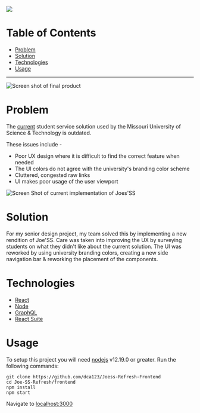 
![](https://i.imgur.com/EJ8u2KY.png)
# Table of Contents
- [Problem](#problem)
- [Solution](#solution)
- [Technologies](#technologies)
- [Usage](#usage)

---
![Screen shot of final product](https://i.imgur.com/TbkWMaK.png)


# Problem
The [current](https://joess.mst.edu/) student service solution used by the Missouri University of Science & Technology is outdated. 

These issues include -
- Poor UX design where it is difficult to find the correct feature when needed
 - The UI colors do not agree with the university's branding color scheme
 - Cluttered, congested raw links
 - UI makes poor usage of the user viewport

![Screen Shot of current implementation of Joes'SS](https://i.imgur.com/CPQChfF.png)

# Solution
For my senior design project, my team solved this by implementing a new rendition of Joe'SS. Care was taken into improving the UX by surveying students on what they didn't like about the current solution. The UI was reworked by using university branding colors, creating a new side navigation bar & reworking the placement of the components.

# Technologies

 - [React](http://reactjs.org/)
 - [Node](https://nodejs.org/)
 - [GraphQL](https://graphql.org/)
 - [React Suite](https://rsuitejs.com/)

# Usage

To setup this project you will need [nodejs](https://nodejs.org/en/download/) v12.19.0 or greater.
Run the following commands: 

    git clone https://github.com/dca123/Joess-Refresh-Frontend    
    cd Joe-SS-Refresh/frontend
    npm install
    npm start

Navigate to [localhost:3000](http://localhost:3000/)
